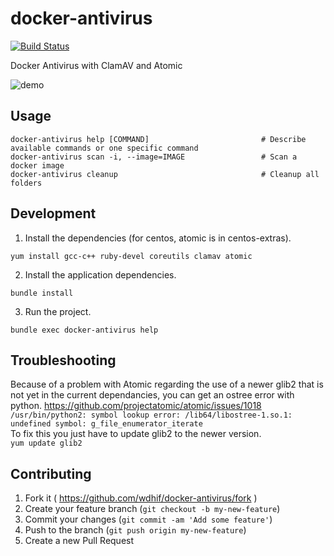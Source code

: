 # docker-antivirus
[![Build Status](https://travis-ci.org/wdhif/docker-antivirus.svg?branch=master)](https://travis-ci.org/wdhif/docker-antivirus)

Docker Antivirus with ClamAV and Atomic

![demo](https://cloud.githubusercontent.com/assets/5231539/26585609/e8079b36-454c-11e7-833d-621ef29d7bee.png)

## Usage

```
docker-antivirus help [COMMAND]                         # Describe available commands or one specific command
docker-antivirus scan -i, --image=IMAGE                 # Scan a docker image
docker-antivirus cleanup                                # Cleanup all folders
```

## Development

1. Install the dependencies (for centos, atomic is in centos-extras).
```
yum install gcc-c++ ruby-devel coreutils clamav atomic
```

2. Install the application dependencies.
```
bundle install
```

3. Run the project.
```
bundle exec docker-antivirus help
```

## Troubleshooting
Because of a problem with Atomic regarding the use of a newer glib2 that is not yet in the current dependancies, you can get an ostree error with python. https://github.com/projectatomic/atomic/issues/1018  
`/usr/bin/python2: symbol lookup error: /lib64/libostree-1.so.1: undefined symbol: g_file_enumerator_iterate`  
To fix this you just have to update glib2 to the newer version.  
`yum update glib2`  


## Contributing

1. Fork it ( https://github.com/wdhif/docker-antivirus/fork )
2. Create your feature branch (`git checkout -b my-new-feature`)
3. Commit your changes (`git commit -am 'Add some feature'`)
4. Push to the branch (`git push origin my-new-feature`)
5. Create a new Pull Request
